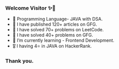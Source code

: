 ### Welcome Visitor ✨💖
- 🌟 Programming Language- JAVA with DSA.
- 🌟 I have published 120+ articles on GFG.
- 🌟 I have solved 70+ problems on LeetCode.
- 🌟 I have solved 40+ problems on GFG.
- 🌱 I’m currently learning - Frontend Development.
- 🎖️ I having 4⭐ in JAVA on HackerRank.
### Thank you.
